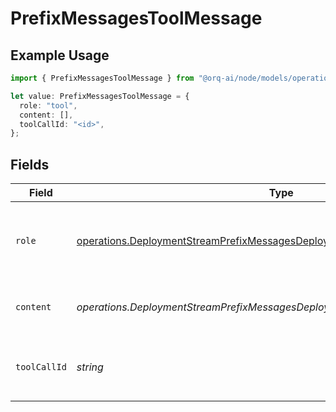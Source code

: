 # PrefixMessagesToolMessage

## Example Usage

```typescript
import { PrefixMessagesToolMessage } from "@orq-ai/node/models/operations";

let value: PrefixMessagesToolMessage = {
  role: "tool",
  content: [],
  toolCallId: "<id>",
};
```

## Fields

| Field                                                                                                                                                                      | Type                                                                                                                                                                       | Required                                                                                                                                                                   | Description                                                                                                                                                                |
| -------------------------------------------------------------------------------------------------------------------------------------------------------------------------- | -------------------------------------------------------------------------------------------------------------------------------------------------------------------------- | -------------------------------------------------------------------------------------------------------------------------------------------------------------------------- | -------------------------------------------------------------------------------------------------------------------------------------------------------------------------- |
| `role`                                                                                                                                                                     | [operations.DeploymentStreamPrefixMessagesDeploymentsRequestRequestBody5Role](../../models/operations/deploymentstreamprefixmessagesdeploymentsrequestrequestbody5role.md) | :heavy_check_mark:                                                                                                                                                         | The role of the messages author, in this case tool.                                                                                                                        |
| `content`                                                                                                                                                                  | *operations.DeploymentStreamPrefixMessagesDeploymentsRequestContent*                                                                                                       | :heavy_check_mark:                                                                                                                                                         | The contents of the tool message.                                                                                                                                          |
| `toolCallId`                                                                                                                                                               | *string*                                                                                                                                                                   | :heavy_check_mark:                                                                                                                                                         | Tool call that this message is responding to.                                                                                                                              |